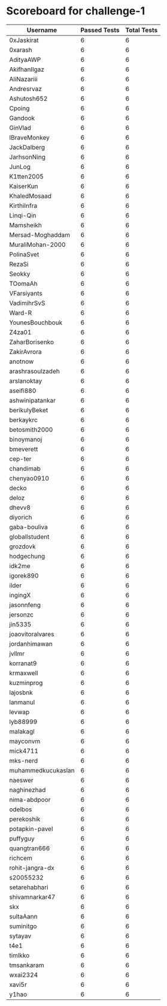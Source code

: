 # Scoreboard for challenge-1
| Username   | Passed Tests | Total Tests |
|------------|--------------|-------------|
| 0xJaskirat | 6 | 6 |
| 0xarash | 6 | 6 |
| AdityaAWP | 6 | 6 |
| AkifhanIlgaz | 6 | 6 |
| AliNazariii | 6 | 6 |
| Andresrvaz | 6 | 6 |
| Ashutosh652 | 6 | 6 |
| Cpoing | 6 | 6 |
| Gandook | 6 | 6 |
| GinVlad | 6 | 6 |
| IBraveMonkey | 6 | 6 |
| JackDalberg | 6 | 6 |
| JarhsonNing | 6 | 6 |
| JunLog | 6 | 6 |
| K1tten2005 | 6 | 6 |
| KaiserKun | 6 | 6 |
| KhaledMosaad | 6 | 6 |
| KirthiInfra | 6 | 6 |
| Linqi-Qin | 6 | 6 |
| Mamsheikh | 6 | 6 |
| Mersad-Moghaddam | 6 | 6 |
| MuraliMohan-2000 | 6 | 6 |
| PolinaSvet | 6 | 6 |
| RezaSi | 6 | 6 |
| Seokky | 6 | 6 |
| TOomaAh | 6 | 6 |
| VFarsiyants | 6 | 6 |
| VadimihrSvS | 6 | 6 |
| Ward-R | 6 | 6 |
| YounesBouchbouk | 6 | 6 |
| Z4za01 | 6 | 6 |
| ZaharBorisenko | 6 | 6 |
| ZakirAvrora | 6 | 6 |
| anotnow | 6 | 6 |
| arashrasoulzadeh | 6 | 6 |
| arslanoktay | 6 | 6 |
| aseifi880 | 6 | 6 |
| ashwinipatankar | 6 | 6 |
| berikulyBeket | 6 | 6 |
| berkaykrc | 6 | 6 |
| betosmith2000 | 6 | 6 |
| binoymanoj | 6 | 6 |
| bmeverett | 6 | 6 |
| cep-ter | 6 | 6 |
| chandimab | 6 | 6 |
| chenyao0910 | 6 | 6 |
| decko | 6 | 6 |
| deloz | 6 | 6 |
| dhevv8 | 6 | 6 |
| diyorich | 6 | 6 |
| gaba-bouliva | 6 | 6 |
| globallstudent | 6 | 6 |
| grozdovk | 6 | 6 |
| hodgechung | 6 | 6 |
| idk2me | 6 | 6 |
| igorek890 | 6 | 6 |
| ilder | 6 | 6 |
| ingingX | 6 | 6 |
| jasonnfeng | 6 | 6 |
| jersonzc | 6 | 6 |
| jin5335 | 6 | 6 |
| joaovitoralvares | 6 | 6 |
| jordanhimawan | 6 | 6 |
| jvllmr | 6 | 6 |
| korranat9 | 6 | 6 |
| krmaxwell | 6 | 6 |
| kuzminprog | 6 | 6 |
| lajosbnk | 6 | 6 |
| lanmanul | 6 | 6 |
| levwap | 6 | 6 |
| lyb88999 | 6 | 6 |
| malakagl | 6 | 6 |
| mayconvm | 6 | 6 |
| mick4711 | 6 | 6 |
| mks-nerd | 6 | 6 |
| muhammedkucukaslan | 6 | 6 |
| naeswer | 6 | 6 |
| naghinezhad | 6 | 6 |
| nima-abdpoor | 6 | 6 |
| odelbos | 6 | 6 |
| perekoshik | 6 | 6 |
| potapkin-pavel | 6 | 6 |
| puffyguy | 6 | 6 |
| quangtran666 | 6 | 6 |
| richcem | 6 | 6 |
| rohit-jangra-dx | 6 | 6 |
| s20055232 | 6 | 6 |
| setarehabhari | 6 | 6 |
| shivamnarkar47 | 6 | 6 |
| skx | 6 | 6 |
| sultaAann | 6 | 6 |
| suminitgo | 6 | 6 |
| sytayav | 6 | 6 |
| t4e1 | 6 | 6 |
| timlkko | 6 | 6 |
| tmsankaram | 6 | 6 |
| wxai2324 | 6 | 6 |
| xavi5r | 6 | 6 |
| y1hao | 6 | 6 |
